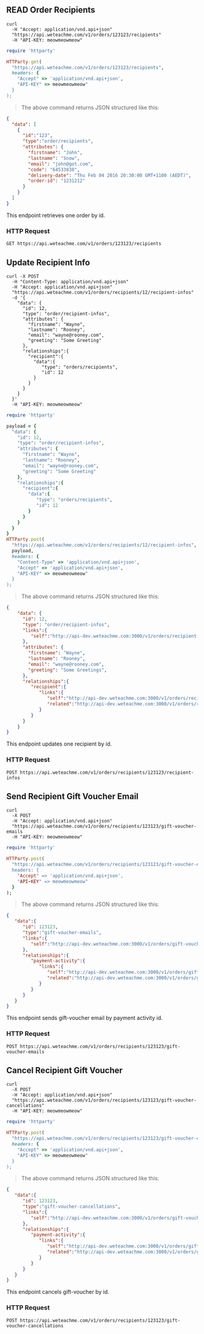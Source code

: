 ## READ Order Recipients

```shell
curl 
  -H "Accept: application/vnd.api+json" 
  "https://api.weteachme.com/v1/orders/123123/recipients"
  -H "API-KEY: meowmeowmeow"
```

```ruby
require 'httparty'

HTTParty.get(
  "https://api.weteachme.com/v1/orders/123123/recipients",
  headers: {
    "Accept" => 'application/vnd.api+json', 
    "API-KEY" => meowmeowmeow"
  }
);

```

> The above command returns JSON structured like this:

```json
{
  "data": [
    {
      "id":"123",
      "type":"order/recipients",
      "attributes": {
        "firstname": "John",
        "lastname": "Snow",
        "email": "john@got.com",
        "code": "64533838",
        "delivery-date": "Thu Feb 04 2016 20:30:00 GMT+1100 (AEDT)",
        "order-id": "1231212"
      }
    }
  ]
}
```

This endpoint retrieves one order by id.

### HTTP Request

`GET https://api.weteachme.com/v1/orders/123123/recipients`

## Update Recipient Info

```shell
curl -X POST
  -H "Content-Type: application/vnd.api+json" 
  -H "Accept: application/vnd.api+json" 
  "https://api.weteachme.com/v1/orders/recipients/12/recipient-infos" 
  -d '{
    "data": {
      "id": 12,
      "type": "order/recipient-infos",
      "attributes": {
        "firstname": "Wayne",
        "lastname": "Rooney",
        "email": "wayne@rooney.com",
        "greeting": "Some Greeting"
      },
      "relationships":{
        "recipient":{
          "data":{
             "type": "orders/recipients",
             "id": 12
          }
        }
      }
    }
  }'
  -H "API-KEY: meowmeowmeow"
```

```ruby
require 'httparty'

payload = {
  "data": {
    "id": 12,
    "type": "order/recipient-infos",
    "attributes": {
      "firstname": "Wayne",
      "lastname": "Rooney",
      "email": "wayne@rooney.com",
      "greeting": "Some Greeting"
    },
    "relationships":{
      "recipient":{
        "data":{
           "type": "orders/recipients",
           "id": 12
        }
      }
    }
  }
}
HTTParty.post(
  "https://api.weteachme.com/v1/orders/recipients/12/recipient-infos", 
  payload,
  headers: {
    "Content-Type" => 'application/vnd.api+json', 
    "Accept" => 'application/vnd.api+json', 
    "API-KEY" => meowmeowmeow"
  }
);


```

> The above command returns JSON structured like this:

```json
{
    "data": {
      "id": 12,
      "type": "order/recipient-infos",
      "links":{
         "self":"http://api-dev.weteachme.com:3000/v1/orders/recipient-infos/12"
      },
      "attributes": {
        "firstname": "Wayne",
        "lastname": "Rooney",
        "email": "wayne@rooney.com",
        "greeting": "Some Greetings",
      },
      "relationships":{
         "recipient":{
            "links":{
               "self":"http://api-dev.weteachme.com:3000/v1/orders/recipient-infos/123123/relationships/recipient",
               "related":"http://api-dev.weteachme.com:3000/v1/orders/recipient-infos/123123/recipient"
            }
         }
      }
    }
}
```

This endpoint updates one recipient by id.


### HTTP Request

`POST https://api.weteachme.com/v1/orders/recipients/123123/recipient-infos`


## Send Recipient Gift Voucher Email

```shell
curl 
  -X POST
  -H "Accept: application/vnd.api+json" 
  "https://api.weteachme.com/v1/orders/recipients/123123/gift-voucher-emails
  -H "API-KEY: meowmeowmeow"
```

```ruby
require 'httparty'

HTTParty.post(
  "https://api.weteachme.com/v1/orders/recipients/123123/gift-voucher-emails
  headers: {
    "Accept" => 'application/vnd.api+json', 
    "API-KEY" => meowmeowmeow"
  }
);

```

> The above command returns JSON structured like this:

```json
{
   "data":{
      "id": 123123,
      "type":"gift-voucher-emails",
      "links":{
         "self":"http://api-dev.weteachme.com:3000/v1/orders/gift-voucher-emails/123123"
      },
      "relationships":{
         "payment-activity":{
            "links":{
               "self":"http://api-dev.weteachme.com:3000/v1/orders/gift-voucher-emails/123123/relationships/recipient",
               "related":"http://api-dev.weteachme.com:3000/v1/orders/gift-voucher-emails/123123/recipient"
            }
         }
      }
   }
}
```


This endpoint sends gift-voucher email by payment activity id.

### HTTP Request

`POST https://api.weteachme.com/v1/orders/recipients/123123/gift-voucher-emails`


## Cancel Recipient Gift Voucher

```shell
curl 
  -X POST
  -H "Accept: application/vnd.api+json" 
  "https://api.weteachme.com/v1/orders/recipients/123123/gift-voucher-cancellations"
  -H "API-KEY: meowmeowmeow"
```

```ruby
require 'httparty'

HTTParty.post(
  "https://api.weteachme.com/v1/orders/recipients/123123/gift-voucher-cancellations",
  headers: {
    "Accept" => 'application/vnd.api+json', 
    "API-KEY" => meowmeowmeow"
  }
);

```

> The above command returns JSON structured like this:

```json
{
   "data":{
      "id": 123123,
      "type":"gift-voucher-cancellations",
      "links":{
         "self":"http://api-dev.weteachme.com:3000/v1/orders/gift-voucher-cancellations/123123"
      },
      "relationships":{
         "payment-activity":{
            "links":{
               "self":"http://api-dev.weteachme.com:3000/v1/orders/gift-voucher-cancellations/123123/relationships/recipient",
               "related":"http://api-dev.weteachme.com:3000/v1/orders/gift-voucher-cancellations/123123/recipient"
            }
         }
      }
   }
}
```

This endpoint cancels gift-voucher by id.

### HTTP Request

`POST https://api.weteachme.com/v1/orders/recipients/123123/gift-voucher-cancellations`
